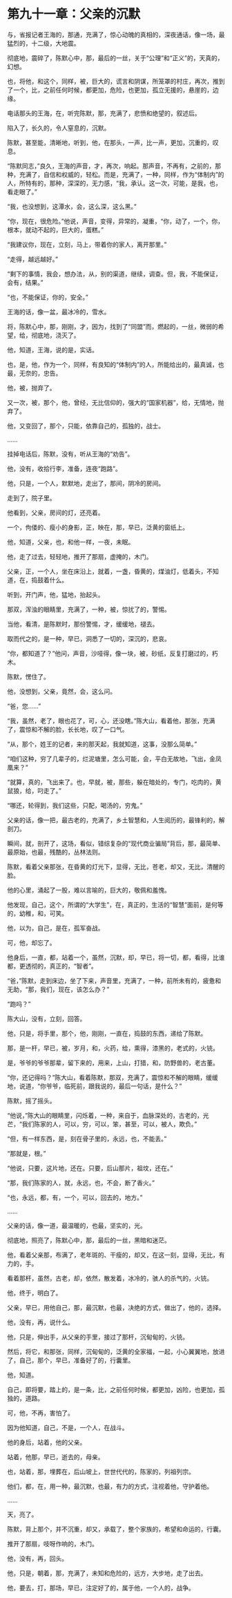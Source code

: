 # 第九十一章：父亲的沉默

与，省报记者王海的，那通，充满了，惊心动魄的真相的，深夜通话，像一场，最猛烈的，十二级，大地震。

彻底地，震碎了，陈默心中，那，最后的一丝，关于“公理”和“正义”的，天真的，幻想。

也，将他，和这个，同样，被，巨大的，谎言和阴谋，所笼罩的村庄，再次，推到了一个，比，之前任何时候，都更加，危险，也更加，孤立无援的，悬崖的，边缘。

电话那头的王海，在，听完陈默，那，充满了，悲愤和绝望的，叙述后。

陷入了，长久的，令人窒息的，沉默。

陈默，甚至能，清晰地，听到，他，在那头，一声，比一声，更加，沉重的，叹息。

“陈默同志，”良久，王海的声音，才，再次，响起。那声音，不再有，之前的，那种，充满了，自信和权威的，轻松。而是，充满了，一种，同样，作为“体制内”的人，所特有的，那种，深深的，无力感，“我，承认。这一次，可能，是我，也，看走眼了。”

“我，也没想到，这潭水，会，这么深，这么黑。”

“你，现在，很危险。”他说，声音，变得，异常的，凝重，“你，动了，一个，你，根本，就动不起的，巨大的，蛋糕。”

“我建议你，现在，立刻，马上，带着你的家人，离开那里。”

“走得，越远越好。”

“剩下的事情，我会，想办法，从，别的渠道，继续，调查。但，我，不能保证，会有，结果。”

“也，不能保证，你的，安全。”

王海的话，像一盆，最冰冷的，雪水。

将，陈默心中，那，刚刚，才，因为，找到了“同盟”而，燃起的，一丝，微弱的希望，给，彻底地，浇灭了。

他，知道，王海，说的是，实话。

也，是，他，作为一个，同样，有良知的“体制内”的人，所能给出的，最真诚，也最，无奈的，忠告。

他，被，抛弃了。

又一次，被，那个，他，曾经，无比信仰的，强大的“国家机器”，给，无情地，抛弃了。

他，又变回了，那个，只能，依靠自己的，孤独的，战士。

……

挂掉电话后，陈默，没有，听从王海的“劝告”。

他，没有，收拾行李，准备，连夜“跑路”。

他，只是，一个人，默默地，走出了，那间，阴冷的房间。

走到了，院子里。

他看到，父亲，房间的灯，还亮着。

一个，佝偻的、瘦小的身影，正，映在，那，早已，泛黄的窗纸上。

他，知道，父亲，也，和他一样，一夜，未眠。

他，走了过去，轻轻地，推开了那扇，虚掩的，木门。

父亲，正，一个人，坐在床沿上，就着，一盏，昏黄的，煤油灯，低着头，不知道，在，捣鼓着什么。

听到，开门声，他，猛地，抬起头。

那双，浑浊的眼睛里，充满了，一种，被，惊扰了的，警惕。

当他，看清，是陈默时，那份警惕，才，缓缓地，褪去。

取而代之的，是一种，早已，洞悉了一切的，深沉的，悲哀。

“你，都知道了？”他问，声音，沙哑得，像一块，被，砂纸，反复打磨过的，朽木。

陈默，愣住了。

他，没想到，父亲，竟然，会，这么问。

“爸，您……”

“我，虽然，老了，眼也花了，可，心，还没瞎。”陈大山，看着他，那张，充满了，震惊和不解的脸，长长地，叹了一口气。

“从，那个，姓王的记者，来的那天起，我就知道，这事，没那么简单。”

“咱们这种，穷了几辈子的，烂泥塘里，怎么可能，会，平白无故地，飞出，金凤凰来？”

“就算，真的，飞出来了。也，早就，被，那些，躲在暗处的，专门，吃肉的，黄鼠狼，给，叼走了。”

“哪还，轮得到，我们这些，只配，喝汤的，穷鬼。”

父亲的话，像一把，最古老的，充满了，乡土智慧和，人生阅历的，最锋利的，解剖刀。

瞬间，就，剖开了，这场，看似，错综复杂的“现代商业骗局”背后，那，最简单、最原始，也最，残酷的，丛林法则。

陈默，看着父亲那张，在昏黄的灯光下，显得，无比，苍老，却又，无比，清醒的脸。

他的心里，涌起了一股，难以言喻的，巨大的，敬佩和羞愧。

他发现，自己，这个，所谓的“大学生”，在，真正的，生活的“智慧”面前，是何等的，幼稚，和，可笑。

他，以为，自己，是在，孤军奋战。

可，他，却忘了。

他身后，一直，都，站着一个，虽然，沉默，却，早已，将一切，都，看得，比谁都，更透彻的，真正的，“智者”。

“爸，”陈默，走到床边，坐了下来，声音里，充满了，一种，前所未有的，疲惫和无助，“那，我们，现在，该怎么办？”

“跑吗？”

陈大山，没有，立刻，回答。

他，只是，将手里，那个，他，刚刚，一直在，捣鼓的东西，递给了陈默。

那，是一杆，早已，被，岁月，和，火药，给，熏得，漆黑的，老式的，火铳。

是，爷爷的爷爷那辈，留下来的，用来，上山，打猎，和，防野兽的，老古董。

“你，还记得吗？”陈大山，看着陈默，那双，充满了，震惊和不解的眼睛，缓缓地，说道，“你爷爷，临死前，跟我说的，最后一句话，是什么？”

陈默，摇了摇头。

“他说，”陈大山的眼睛里，闪烁着，一种，来自于，血脉深处的，古老的，光芒，“我们陈家的人，可以，穷，可以，笨，甚至，可以，被人，欺负。”

“但，有一样东西，是，刻在骨子里的，永远，也，不能丢。”

“那就是，根。”

“他说，只要，这片地，还在。只要，后山那片，祖坟，还在。”

“那，我们陈家的人，就，永远，也，不会，断了香火。”

“也，永远，都，有，一个，可以，回去的，地方。”

……

父亲的话，像一道，最温暖的，也最，坚实的，光。

彻底地，照亮了，陈默心中，那，最后的一丝，黑暗和迷茫。

他，看着父亲那，布满了，老年斑的、干瘦的，却又，在这一刻，显得，无比，有力的，手。

看着那杆，虽然，古老，却，依然，散发着，冰冷的，骇人的杀气的，火铳。

他，终于，明白了。

父亲，早已，用他自己，那，最沉默，也最，决绝的方式，做出了，他的，选择。

他，没有，再，说什么。

他，只是，伸出手，从父亲的手里，接过了那杆，沉甸甸的，火铳。

然后，将它，和那张，同样，沉甸甸的，泛黄的全家福，一起，小心翼翼地，放进了，自己，那个，早已，准备好了的，行囊里。

他，知道。

自己，即将要，踏上的，是一条，比，之前任何时候，都更加，凶险，也更加，孤独的，道路。

可，他，不再，害怕了。

因为他知道，自己，不是，一个人，在战斗。

他的身后，站着，他的父亲。

站着，他那，早已，逝去的，母亲。

也，站着，那，埋葬在，后山坡上，世世代代的，陈家的，列祖列宗。

他们，都，在，用一种，最沉默，也最，有力的方式，注视着他，守护着他。

……

天，亮了。

陈默，背上那个，并不沉重，却又，承载了，整个家族的，希望和命运的，行囊。

推开了那扇，吱呀作响的，木门。

他，没有，再，回头。

他，只是，朝着，那，充满了，未知和危险的，远方，大步地，走了出去。

他，要去，打，那场，早已，注定好了的，属于他，一个人的，战争。